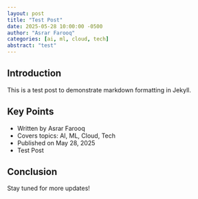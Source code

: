 ```yaml
---
layout: post
title: "Test Post"
date: 2025-05-28 10:00:00 -0500
author: "Asrar Farooq"
categories: [ai, ml, cloud, tech]
abstract: "test"
---
```


## Introduction

This is a test post to demonstrate markdown formatting in Jekyll.

## Key Points

- Written by Asrar Farooq
- Covers topics: AI, ML, Cloud, Tech
- Published on May 28, 2025
- Test Post

## Conclusion

Stay tuned for more updates!

